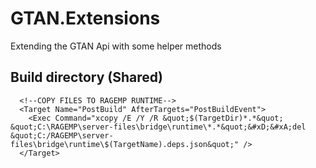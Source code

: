 ﻿# GTAN.Extensions

Extending the GTAN Api with some helper methods

## Build directory (Shared)
	  <!--COPY FILES TO RAGEMP RUNTIME-->
	  <Target Name="PostBuild" AfterTargets="PostBuildEvent">
		<Exec Command="xcopy /E /Y /R &quot;$(TargetDir)*.*&quot; &quot;C:\RAGEMP\server-files\bridge\runtime\*.*&quot;&#xD;&#xA;del &quot;C:/RAGEMP\server-files\bridge\runtime\$(TargetName).deps.json&quot;" />
	  </Target>
